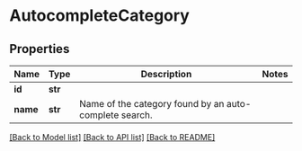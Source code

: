 # AutocompleteCategory


## Properties
Name | Type | Description | Notes
------------ | ------------- | ------------- | -------------
**id** | **str** |  | 
**name** | **str** | Name of the category found by an auto-complete search. | 

[[Back to Model list]](../README.md#documentation-for-models) [[Back to API list]](../README.md#documentation-for-api-endpoints) [[Back to README]](../README.md)


